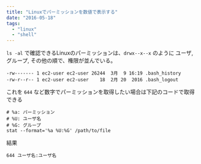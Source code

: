 ```yaml
---
title: "Linuxでパーミッションを数値で表示する"
date: "2016-05-18"
tags: 
  - "linux"
  - "shell"
---
```


`ls -al` で確認できるLinuxのパーミッションは、`drwx--x--x` のように ユーザ, グループ, その他の順で、権限が並んでいる。

```
-rw------- 1 ec2-user ec2-user 26244  3月  9 16:19 .bash_history
-rw-r--r-- 1 ec2-user ec2-user    18  2月 20  2016 .bash_logout
```

これを `644` など数字でパーミッションを取得したい場合は下記のコードで取得できる

```
# %a: パーミッション
# %U: ユーザ名
# %G: グループ
stat --format='%a %U:%G' /path/to/file
```

結果

```
644 ユーザ名:ユーザ名
```
